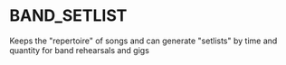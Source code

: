 # BAND_SETLIST
Keeps the "repertoire" of songs and can generate "setlists" by time and quantity for band rehearsals and gigs
